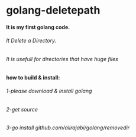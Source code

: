 # golang-deletepath
#### It is my first golang code.
###### It Delete a Directory.
###### It is usefull for directories that have huge files

#### how to build & install:

###### 1-please download & install golang 
###### 2-get source
###### 3-go install github.com/alirajabi/golang/removedir
